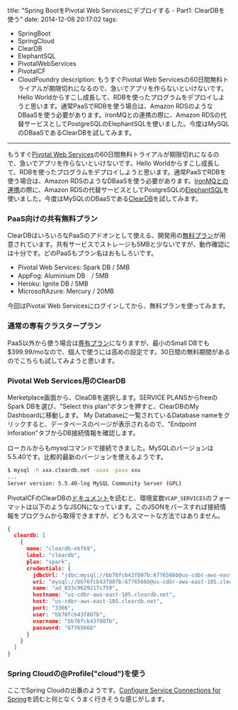 title: "Spring BootをPivotal Web Servicesにデプロイする - Part1: ClearDBを使う"
date: 2014-12-08 20:17:02
tags:
 - SpringBoot
 - SpringCloud
 - ClearDB
 - ElephantSQL
 - PivotalWebServices
 - PivotalCF
 - CloudFoundry
description: もうすぐPivotal Web Servicesの60日間無料トライアルが期限切れになるので、急いでアプリを作らないといけないです。Hello Worldからすこし成長して、RDBを使ったプログラムをデプロイしようと思います。通常PaaSでRDBを使う場合は、Amazon RDSのようなDBaaSを使う必要があります。IronMQとの連携の際に、Amazon RDSの代替サービスとしてPostgreSQLのElephantSQLを使いました。今度はMySQLのDBaaSであるClearDBを試してみます。
---

もうすぐ[Pivotal Web Services](https://run.pivotal.io/)の60日間無料トライアルが期限切れになるので、急いでアプリを作らないといけないです。Hello Worldからすこし成長して、RDBを使ったプログラムをデプロイしようと思います。通常PaaSでRDBを使う場合は、Amazon RDSのようなDBaaSを使う必要があります。[IronMQとの連携](/2014/09/02/celery-ironmq-elephantsql/)の際に、Amazon RDSの代替サービスとしてPostgreSQLの[ElephantSQL](http://www.elephantsql.com/)を使いました。今度はMySQLのDBaaSである[ClearDB](https://www.cleardb.com/)を試してみます。

<!-- more -->

### PaaS向けの共有無料プラン

ClearDBはいろいろなPaaSのアドオンとして使える、開発用の[無料プラン](https://www.cleardb.com/pricing/multitenant.view)が用意されています。共有サービスでストレージも5MBと少ないですが、動作確認には十分です。どのPaaSもプラン名はおもしろいです。

* Pivotal Web Services: Spark DB / 5MB
* AppFog: Aluminium DB　/ 5MB
* Heroku: Ignite DB / 5MB
* MicrosoftAzure: Mercury / 20MB

今回はPivotal Web Servicesにログインしてから、無料プランを使ってみます。

### 通常の専有クラスタープラン

PaaS以外から使う場合は[専有プラン](https://www.cleardb.com/pricing/missioncritical.view)になりますが、最小のSmall DBでも$399.99/moなので、個人で使うには高めの設定です。30日間の無料期間があるのでこちらも試してみようと思います。


### Pivotal Web Services用のClearDB

Merketplace画面から、CleaDBを選択します。SERVICE PLANSからfreeのSpark DBを選び、"Select this plan"ボタンを押すと、ClearDBのMy Dashboardに移動します。
My Databaseに一覧されているDatabase nameをクリックすると、データベースのページが表示されるので、"Endpoint Inforation"タブからDB接続情報を確認します。

ローカルからもmysqlコマンドで接続できました。MySQLのバージョンは5.5.40です。比較的最新のバージョンを使えるようです。

``` bash
$ mysql -h xxx.cleardb.net -uxxx -pxxx xxx
...
Server version: 5.5.40-log MySQL Community Server (GPL)
```

PivotalCFのClearDBの[ドキュメント](http://docs.run.pivotal.io/marketplace/services/cleardb.html)を読むと、環境変数`VCAP_SERVICES`のフォーマットは以下のようなJSONになっています。このJSONをパースすれば接続情報をプログラムから取得できますが、どうもスマートな方法ではありません。

``` json VCAP_SERVICES 
{
  cleardb: [
    {
      name: "cleardb-ebf69",
      label: "cleardb",
      plan: "spark",
      credentials: {
        jdbcUrl: "jdbc:mysql://bb76fcb43f807b:6776566b@us-cdbr-aws-east-105.cleardb.net:3306/ad_033c9629217c759",
        uri: "mysql://bb76fcb43f807b:6776566b@us-cdbr-aws-east-105.cleardb.net:3306/ad_033c9629217c759?reconnect=true",
        name: "ad_033c9629217c759",
        hostname: "us-cdbr-aws-east-105.cleardb.net",
        host: "us-cdbr-aws-east-105.cleardb.net",
        port: "3306",
        user: "bb76fcb43f807b",
        username: "bb76fcb43f807b",
        password: "6776566b"
      }
    }
  ]
}
```

### Spring Cloudの@Profile("cloud")を使う

ここでSpring Cloudの出番のようです。[Configure Service Connections for Spring](http://docs.cloudfoundry.org/buildpacks/java/spring-service-bindings.html)を読むと何となくうまく行きそうな感じがします。
